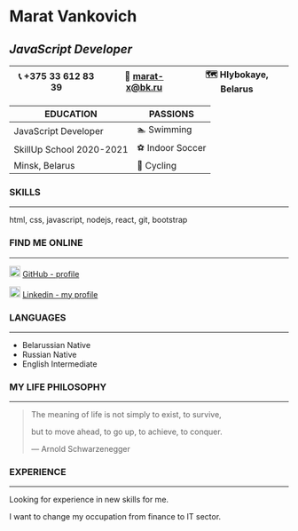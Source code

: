 Marat Vankovich
================================================================================================
## *JavaScript Developer*
:telephone_receiver: +375 33 612 83 39 | :e-mail: marat-x@bk.ru | :world_map: Hlybokaye, Belarus
---------------------------------------|------------------------|--------------------------------

EDUCATION                 |  PASSIONS
--------------------------|-------------------------
JavaScript Developer      |  :swimmer: Swimming
SkillUp School  2020-2021 |  :soccer: Indoor Soccer
Minsk, Belarus            |  :bicyclist: Cycling

### SKILLS                      
------------------------------------------------------
html, css, javascript, nodejs, react, git, bootstrap

### FIND ME ONLINE
------------------------------------------------------
<img src="https://www.stackbuilders.com/assets/img/github-icon-hover.png" alt="github" width="20"/> [GitHub - profile](https://github.com/esicune) 

<img src="https://www.pngall.com/wp-content/uploads/2016/07/Linkedin-PNG-Picture-180x180.png" alt="linkedid" width="20"/> [Linkedin - my profile](https://www.linkedin.com/in/marat-vankovich-1761a8208/)

### LANGUAGES     
------------------------------------------------------   
* Belarussian Native        
* Russian Native          
* English Intermediate    

### MY LIFE PHILOSOPHY
---------------------------------------------------------
> The meaning of life is not simply to exist, to survive,
> 
> but to move ahead, to go up, to achieve, to conquer.
> 
> ― Arnold Schwarzenegger

### EXPERIENCE                 
---------------------------------------------------
Looking for experience in new skills for me.

I want to change my occupation from finance to IT sector.                         